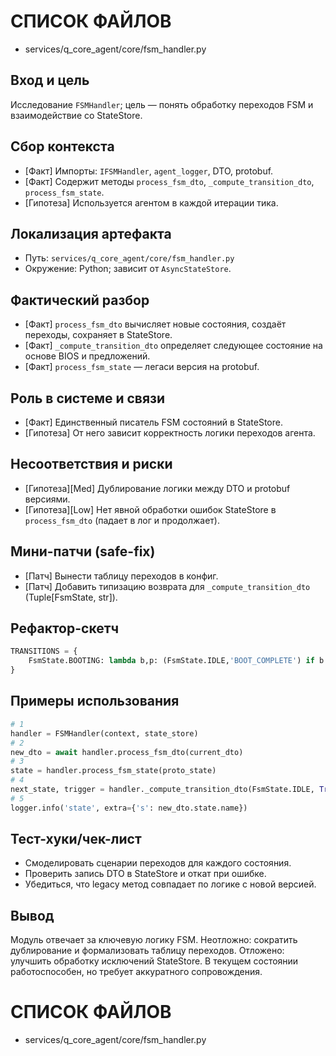 # СПИСОК ФАЙЛОВ
- services/q_core_agent/core/fsm_handler.py

## Вход и цель
Исследование `FSMHandler`; цель — понять обработку переходов FSM и взаимодействие со StateStore.

## Сбор контекста
- [Факт] Импорты: `IFSMHandler`, `agent_logger`, DTO, protobuf.
- [Факт] Содержит методы `process_fsm_dto`, `_compute_transition_dto`, `process_fsm_state`.
- [Гипотеза] Используется агентом в каждой итерации тика.

## Локализация артефакта
- Путь: `services/q_core_agent/core/fsm_handler.py`
- Окружение: Python; зависит от `AsyncStateStore`.

## Фактический разбор
- [Факт] `process_fsm_dto` вычисляет новые состояния, создаёт переходы, сохраняет в StateStore.
- [Факт] `_compute_transition_dto` определяет следующее состояние на основе BIOS и предложений.
- [Факт] `process_fsm_state` — легаси версия на protobuf.

## Роль в системе и связи
- [Факт] Единственный писатель FSM состояний в StateStore.
- [Гипотеза] От него зависит корректность логики переходов агента.

## Несоответствия и риски
- [Гипотеза][Med] Дублирование логики между DTO и protobuf версиями.
- [Гипотеза][Low] Нет явной обработки ошибок StateStore в `process_fsm_dto` (падает в лог и продолжает).

## Мини-патчи (safe-fix)
- [Патч] Вынести таблицу переходов в конфиг.
- [Патч] Добавить типизацию возврата для `_compute_transition_dto` (Tuple[FsmState, str]).

## Рефактор-скетч
```python
TRANSITIONS = {
    FsmState.BOOTING: lambda b,p: (FsmState.IDLE,'BOOT_COMPLETE') if b else (FsmState.ERROR_STATE,'BIOS_ERROR')
}
```

## Примеры использования
```python
# 1
handler = FSMHandler(context, state_store)
# 2
new_dto = await handler.process_fsm_dto(current_dto)
# 3
state = handler.process_fsm_state(proto_state)
# 4
next_state, trigger = handler._compute_transition_dto(FsmState.IDLE, True, False)
# 5
logger.info('state', extra={'s': new_dto.state.name})
```

## Тест-хуки/чек-лист
- Смоделировать сценарии переходов для каждого состояния.
- Проверить запись DTO в StateStore и откат при ошибке.
- Убедиться, что legacy метод совпадает по логике с новой версией.

## Вывод
Модуль отвечает за ключевую логику FSM. Неотложно: сократить дублирование и формализовать таблицу переходов. Отложено: улучшить обработку исключений StateStore. В текущем состоянии работоспособен, но требует аккуратного сопровождения.

# СПИСОК ФАЙЛОВ
- services/q_core_agent/core/fsm_handler.py
